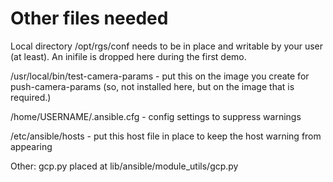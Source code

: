 # Other files needed

Local directory /opt/rgs/conf needs to be in place and writable by your user (at least).  An inifile is dropped here during the first demo.

/usr/local/bin/test-camera-params - put this on the image you create for push-camera-params (so, not installed here, but on the image that is required.)

/home/USERNAME/.ansible.cfg - config settings to suppress warnings

/etc/ansible/hosts - put this host file in place to keep the host warning from appearing

Other: gcp.py placed at lib/ansible/module_utils/gcp.py
